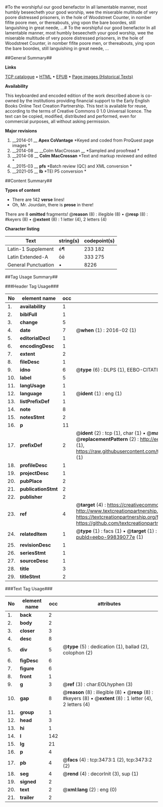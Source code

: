 #To the worshipful our good benefactor In all lamentable manner, most humbly beseecheth your good worship, wee the miserable multitude of very poore distressed prisoners, in the hole of Woodstreet Counter, in nomber fifite poore men, or thereabouts, ying vpon the bare boordes, still languishing in great neede, ...#
To the worshipful our good benefactor In all lamentable manner, most humbly beseecheth your good worship, wee the miserable multitude of very poore distressed prisoners, in the hole of Woodstreet Counter, in nomber fifite poore men, or thereabouts, ying vpon the bare boordes, still languishing in great neede, ...

##General Summary##

**Links**

[TCP catalogue](http://www.ota.ox.ac.uk/tcp/)  • 
[HTML](http://tei.it.ox.ac.uk/tcp/Texts-HTML/free/B16/B16435.html)  • 
[EPUB](http://tei.it.ox.ac.uk/tcp/Texts-EPUB/free/B16/B16435.epub) • 
[Page images (Historical Texts)](https://historicaltexts.jisc.ac.uk/eebo-99839077e)

**Availability**

This keyboarded and encoded edition of the work described above is co-owned by the
    institutions providing financial support to the Early English Books Online Text Creation
    Partnership. This text is available for reuse, according to the terms of  Creative Commons 0 1.0 Universal
    licence. The text can be copied, modified, distributed and performed, even for commercial
    purposes, all without asking permission.

**Major revisions**

1. __2014-01 __ __Apex CoVantage__ *Keyed and coded from ProQuest page images *
1. __2014-08 __ __Colm MacCrossan __ *Sampled and proofread *
1. __2014-08 __ __Colm MacCrossan__ *Text and markup reviewed and edited *
1. __2015-03 __ __pfs__ *Batch review (QC) and XML conversion *
1. __2021-05 __ __lb__ *TEI P5 conversion *

##Content Summary##

**Types of content**

  * There are 142 **verse** lines!
  * Oh, Mr. Jourdain, there is **prose** in there!

There are 8 **omitted** fragments! 
 @__reason__ (8) : illegible (8)  •  @__resp__ (8) : #keyers (8)  •  @__extent__ (8) : 1 letter (4), 2 letters (4)

**Character listing**


|Text|string(s)|codepoint(s)|
|---|---|---|
|Latin-1 Supplement|é¶|233 182|
|Latin Extended-A|ōē|333 275|
|General Punctuation|•|8226|

##Tag Usage Summary##

###Header Tag Usage###

|No|element name|occ|attributes|
|---|---|---|---|
|1.|__availability__|1||
|2.|__biblFull__|1||
|3.|__change__|5||
|4.|__date__|7| @__when__ (1) : 2016-02 (1)|
|5.|__editorialDecl__|1||
|6.|__encodingDesc__|1||
|7.|__extent__|2||
|8.|__fileDesc__|1||
|9.|__idno__|6| @__type__ (6) : DLPS (1), EEBO-CITATION (1), VID (1), EEBO-PROQUEST (1), STC (2)|
|10.|__label__|5||
|11.|__langUsage__|1||
|12.|__language__|1| @__ident__ (1) : eng (1)|
|13.|__listPrefixDef__|1||
|14.|__note__|8||
|15.|__notesStmt__|2||
|16.|__p__|11||
|17.|__prefixDef__|2| @__ident__ (2) : tcp (1), char (1)  •  @__matchPattern__ (2) : ([0-9\-]+):([0-9IVX]+) (1), (.+) (1)  •  @__replacementPattern__ (2) : http://eebo.chadwyck.com/downloadtiff?vid=$1&page=$2 (1), https://raw.githubusercontent.com/textcreationpartnership/Texts/master/tcpchars.xml#$1 (1)|
|18.|__profileDesc__|1||
|19.|__projectDesc__|1||
|20.|__pubPlace__|2||
|21.|__publicationStmt__|2||
|22.|__publisher__|2||
|23.|__ref__|4| @__target__ (4) : https://creativecommons.org/publicdomain/zero/1.0/ (1), http://www.textcreationpartnership.org/docs/. (1), https://textcreationpartnership.org/faq/#faq05 (1), https://github.com/textcreationpartnership (1)|
|24.|__relatedItem__|1| @__type__ (1) : facs (1)  •  @__target__ (1) : https://data.historicaltexts.jisc.ac.uk/view?pubId=eebo-99839077e (1)|
|25.|__revisionDesc__|1||
|26.|__seriesStmt__|1||
|27.|__sourceDesc__|1||
|28.|__title__|3||
|29.|__titleStmt__|2||


###Text Tag Usage###

|No|element name|occ|attributes|
|---|---|---|---|
|1.|__back__|2||
|2.|__body__|2||
|3.|__closer__|3||
|4.|__desc__|8||
|5.|__div__|5| @__type__ (5) : dedication (1), ballad (2), colophon (2)|
|6.|__figDesc__|6||
|7.|__figure__|6||
|8.|__front__|1||
|9.|__g__|3| @__ref__ (3) : char:EOLhyphen (3)|
|10.|__gap__|8| @__reason__ (8) : illegible (8)  •  @__resp__ (8) : #keyers (8)  •  @__extent__ (8) : 1 letter (4), 2 letters (4)|
|11.|__group__|1||
|12.|__head__|3||
|13.|__hi__|1||
|14.|__l__|142||
|15.|__lg__|21||
|16.|__p__|4||
|17.|__pb__|4| @__facs__ (4) : tcp:3473:1 (2), tcp:3473:2 (2)|
|18.|__seg__|4| @__rend__ (4) : decorInit (3), sup (1)|
|19.|__signed__|2||
|20.|__text__|2| @__xml:lang__ (2) : eng (0)|
|21.|__trailer__|2||
